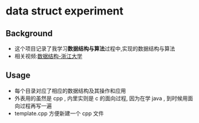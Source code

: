 # data struct experiment
## Background
- 这个项目记录了我学习**数据结构与算法**过程中,实现的数据结构与算法
- 相关视频:[数据结构-浙江大学](https://www.bilibili.com/video/BV1JW411i731?from=search&seid=6050727490707731480)


## Usage
- 每个目录对应了相应的数据结构及其操作和应用
- 外表用的虽然是 cpp , 内里实则是 c 的面向过程, 因为在学 java , 到时候用面向过程再写一遍
- template.cpp 方便新建一个 cpp 文件



